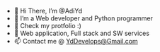 - 👋 Hi There, I’m @AdiYd
- 👀 I’m a Web developer and Python programmer
- 🌱 Check my protfolio :)
- 💞️ Web application, Full stack and SW services 
- 📫 Contact me @ YdDevelops@Gmail.com

<!---
AdiYd/AdiYd is a ✨ special ✨ repository because its `README.md` (this file) appears on your GitHub profile.
You can click the Preview link to take a look at your changes.
--->
